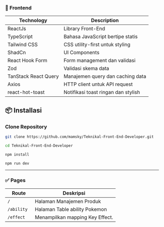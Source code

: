 ### 🚀 Frontend

| Technology           | Description                         |
| -------------------- | ----------------------------------- |
| ReactJs              | Library Front-End                   |
| TypeScript           | Bahasa JavaScript bertipe statis    |
| Tailwind CSS         | CSS utility-first untuk styling     |
| ShadCn               | UI Components                       |
| React Hook Form      | Form management dan validasi        |
| Zod                  | Validasi skema data                 |
| TanStack React Query | Manajemen query dan caching data    |
| Axios                | HTTP client untuk API request       |
| react-hot-toast      | Notifikasi toast ringan dan stylish |

## 📦 Installasi

### Clone Repository

```bash
git clone https://github.com/mamsky/Teknikal-Front-End-Developer.git

cd Teknikal-Front-End-Developer

npm install

npm run dev
```

---

### ✅ **Pages**

| Route       | Deskripsi                       |
| ----------- | ------------------------------- |
| `/`         | Halaman Manajemen Produk        |
| `/ability`  | Halaman Table ability Pokemon   |
| `/effect  ` | Menampilkan mapping Key Effect. |
